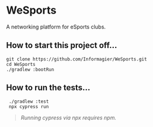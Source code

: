 # WeSports

A networking platform for eSports clubs.

## How to start this project off...
```
git clone https://github.com/Informagier/WeSports.git
cd WeSports
./gradlew :bootRun
```
## How to run the tests...
```
 ./gradlew :test
 npx cypress run
```
> _Running cypress via npx requires npm._
